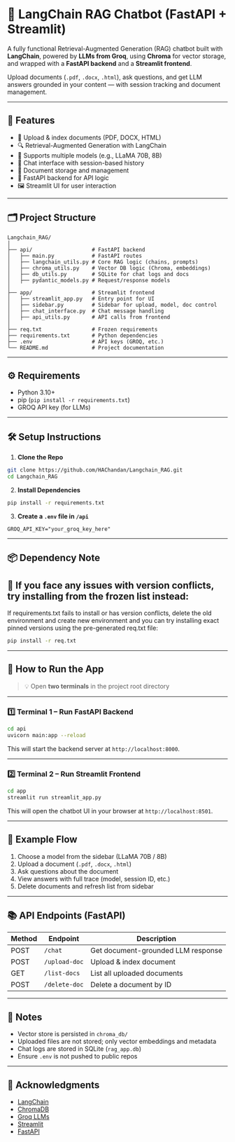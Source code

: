 
# 🤖 LangChain RAG Chatbot (FastAPI + Streamlit)

A fully functional Retrieval-Augmented Generation (RAG) chatbot built with **LangChain**, powered by **LLMs from Groq**, using **Chroma** for vector storage, and wrapped with a **FastAPI backend** and a **Streamlit frontend**.

Upload documents (`.pdf`, `.docx`, `.html`), ask questions, and get LLM answers grounded in your content — with session tracking and document management.

---

## 🚀 Features

- 📄 Upload & index documents (PDF, DOCX, HTML)
- 🔍 Retrieval-Augmented Generation with LangChain
- 🧠 Supports multiple models (e.g., LLaMA 70B, 8B)
- 💬 Chat interface with session-based history
- 📁 Document storage and management
- 🔧 FastAPI backend for API logic
- 🖼️ Streamlit UI for user interaction

---

## 🗂️ Project Structure

```
Langchain_RAG/
│
├── api/                   # FastAPI backend
│   ├── main.py            # FastAPI routes
│   ├── langchain_utils.py # Core RAG logic (chains, prompts)
│   ├── chroma_utils.py    # Vector DB logic (Chroma, embeddings)
│   ├── db_utils.py        # SQLite for chat logs and docs
│   ├── pydantic_models.py # Request/response models
│
├── app/                   # Streamlit frontend
│   ├── streamlit_app.py   # Entry point for UI
│   ├── sidebar.py         # Sidebar for upload, model, doc control
│   ├── chat_interface.py  # Chat message handling
│   ├── api_utils.py       # API calls from frontend
│
├── req.txt                # Frozen requirements
├── requirements.txt       # Python dependencies
├── .env                   # API keys (GROQ, etc.)
└── README.md              # Project documentation
```

---

## ⚙️ Requirements

- Python 3.10+
- pip (`pip install -r requirements.txt`)
- GROQ API key (for LLMs)

---

## 🛠️ Setup Instructions

1. **Clone the Repo**
```bash
git clone https://github.com/HAChandan/Langchain_RAG.git
cd Langchain_RAG
```

2. **Install Dependencies**
```bash
pip install -r requirements.txt
```

3. **Create a `.env` file in `/api`**
```env
GROQ_API_KEY="your_groq_key_here"
```

---


## 📦 Dependency Note

## 🔄 If you face any issues with version conflicts, try installing from the frozen list instead:

If requirements.txt fails to install or has version conflicts, delete the old environment and create new environment and you can try installing exact pinned versions using the pre-generated req.txt file:
```bash
pip install -r req.txt
```

---

## 🧪 How to Run the App

> 💡 Open **two terminals** in the project root directory

---

### 1️⃣ Terminal 1 – Run FastAPI Backend

```bash
cd api
uvicorn main:app --reload
```

This will start the backend server at `http://localhost:8000`.

---

### 2️⃣ Terminal 2 – Run Streamlit Frontend

```bash
cd app
streamlit run streamlit_app.py
```

This will open the chatbot UI in your browser at `http://localhost:8501`.

---

## 🧪 Example Flow

1. Choose a model from the sidebar (LLaMA 70B / 8B)
2. Upload a document (`.pdf`, `.docx`, `.html`)
3. Ask questions about the document
4. View answers with full trace (model, session ID, etc.)
5. Delete documents and refresh list from sidebar

---

## 📚 API Endpoints (FastAPI)

| Method | Endpoint         | Description                         |
|--------|------------------|-------------------------------------|
| POST   | `/chat`          | Get document-grounded LLM response |
| POST   | `/upload-doc`    | Upload & index document             |
| GET    | `/list-docs`     | List all uploaded documents         |
| POST   | `/delete-doc`    | Delete a document by ID             |

---

## 📌 Notes

- Vector store is persisted in `chroma_db/`
- Uploaded files are not stored; only vector embeddings and metadata
- Chat logs are stored in SQLite (`rag_app.db`)
- Ensure `.env` is not pushed to public repos

---

## 🙏 Acknowledgments

- [LangChain](https://www.langchain.com/)
- [ChromaDB](https://www.trychroma.com/)
- [Groq LLMs](https://groq.com/)
- [Streamlit](https://streamlit.io/)
- [FastAPI](https://fastapi.tiangolo.com/)
